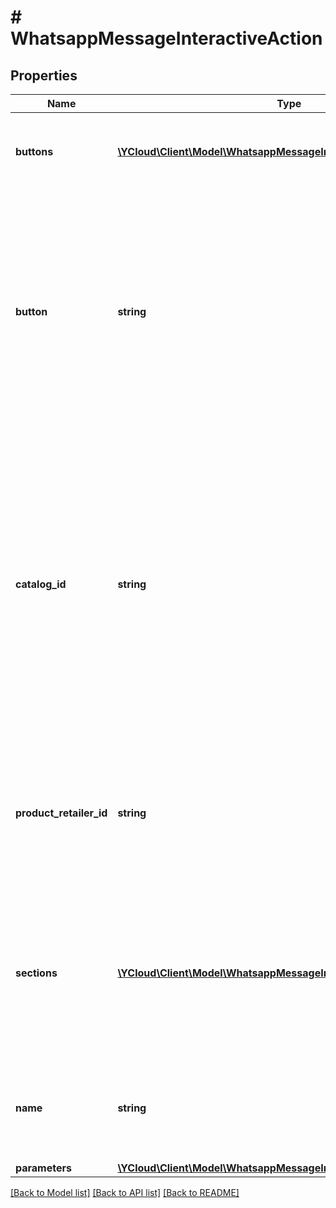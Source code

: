 # # WhatsappMessageInteractiveAction

## Properties

Name | Type | Description | Notes
------------ | ------------- | ------------- | -------------
**buttons** | [**\YCloud\Client\Model\WhatsappMessageInteractiveActionButton[]**](WhatsappMessageInteractiveActionButton.md) | Required for Reply Buttons. You can have up to 3 buttons. | [optional]
**button** | **string** | Required for List Messages. Button content. It cannot be an empty string and must be unique within the message. Emojis are supported, markdown is not. Maximum length: 20 characters. | [optional]
**catalog_id** | **string** | Required for Single Product Messages and Multi-Product Messages. Unique identifier of the Facebook catalog linked to your WhatsApp Business Account. This ID can be retrieved via the [Meta Commerce Manager](https://business.facebook.com/commerce/). | [optional]
**product_retailer_id** | **string** | Required for Single Product Messages and Multi-Product Messages. Unique identifier of the product in a catalog. | [optional]
**sections** | [**\YCloud\Client\Model\WhatsappMessageInteractiveActionSection[]**](WhatsappMessageInteractiveActionSection.md) | Required for List Messages and Multi-Product Messages. Array of section objects. Minimum of 1, maximum of 10. | [optional]
**name** | **string** | Action name. Required for Call-To-Action (CTA) URL Button Messages. | [optional]
**parameters** | [**\YCloud\Client\Model\WhatsappMessageInteractiveActionParameters**](WhatsappMessageInteractiveActionParameters.md) |  | [optional]

[[Back to Model list]](../../README.md#models) [[Back to API list]](../../README.md#endpoints) [[Back to README]](../../README.md)
